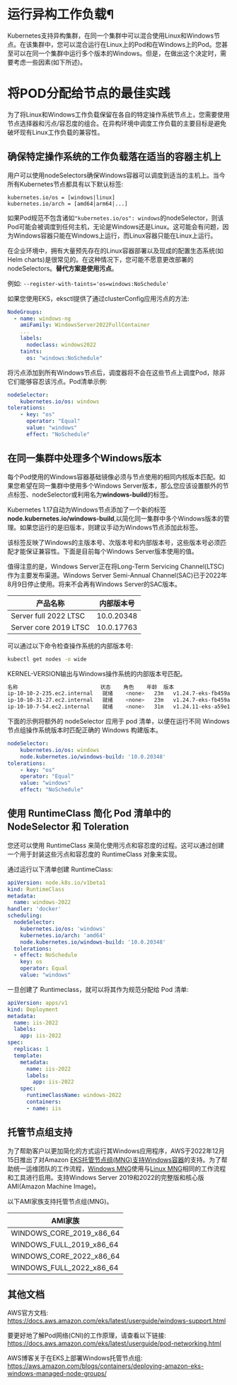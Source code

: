 # 运行异构工作负载¶

Kubernetes支持异构集群，在同一个集群中可以混合使用Linux和Windows节点。在该集群中，您可以混合运行在Linux上的Pod和在Windows上的Pod。您甚至可以在同一个集群中运行多个版本的Windows。但是，在做出这个决定时，需要考虑一些因素(如下所述)。

# 将POD分配给节点的最佳实践

为了将Linux和Windows工作负载保留在各自的特定操作系统节点上，您需要使用节点选择器和污点/容忍度的组合。在异构环境中调度工作负载的主要目标是避免破坏现有Linux工作负载的兼容性。

## 确保特定操作系统的工作负载落在适当的容器主机上

用户可以使用nodeSelectors确保Windows容器可以调度到适当的主机上。当今所有Kubernetes节点都具有以下默认标签:

    kubernetes.io/os = [windows|linux]
    kubernetes.io/arch = [amd64|arm64|...]

如果Pod规范不包含诸如``"kubernetes.io/os": windows``的nodeSelector，则该Pod可能会被调度到任何主机，无论是Windows还是Linux。这可能会有问题，因为Windows容器只能在Windows上运行，而Linux容器只能在Linux上运行。

在企业环境中，拥有大量预先存在的Linux容器部署以及现成的配置生态系统(如Helm charts)是很常见的。在这种情况下，您可能不愿意更改部署的nodeSelectors。**替代方案是使用污点**。

例如: `--register-with-taints='os=windows:NoSchedule'`

如果您使用EKS，eksctl提供了通过clusterConfig应用污点的方法:

```yaml
NodeGroups:
  - name: windows-ng
    amiFamily: WindowsServer2022FullContainer
    ...
    labels:
      nodeclass: windows2022
    taints:
      os: "windows:NoSchedule"
```

将污点添加到所有Windows节点后，调度器将不会在这些节点上调度Pod，除非它们能够容忍该污点。Pod清单示例:

```yaml
nodeSelector:
    kubernetes.io/os: windows
tolerations:
    - key: "os"
      operator: "Equal"
      value: "windows"
      effect: "NoSchedule"
```

## 在同一集群中处理多个Windows版本

每个Pod使用的Windows容器基础镜像必须与节点使用的相同内核版本匹配。如果您希望在同一集群中使用多个Windows Server版本，那么您应该设置额外的节点标签、nodeSelector或利用名为**windows-build**的标签。

Kubernetes 1.17自动为Windows节点添加了一个新的标签**node.kubernetes.io/windows-build**,以简化同一集群中多个Windows版本的管理。如果您运行的是旧版本，则建议手动为Windows节点添加此标签。

该标签反映了Windows的主版本号、次版本号和内部版本号，这些版本号必须匹配才能保证兼容性。下面是目前每个Windows Server版本使用的值。

值得注意的是，Windows Server正在将Long-Term Servicing Channel(LTSC)作为主要发布渠道。Windows Server Semi-Annual Channel(SAC)已于2022年8月9日停止使用。将来不会再有Windows Server的SAC版本。

| 产品名称 | 内部版本号 |
| -------- | -------- |
| Server full 2022 LTSC    | 10.0.20348    |
| Server core 2019 LTSC    | 10.0.17763    |

可以通过以下命令检查操作系统的内部版本号:

```bash    
kubectl get nodes -o wide
```

KERNEL-VERSION输出与Windows操作系统的内部版本号匹配。

```bash
名称                          状态    角色    年龄  版本                  内部IP        外部IP         操作系统映像                     内核版本                        容器运行时
ip-10-10-2-235.ec2.internal   就绪    <none>   23m   v1.24.7-eks-fb459a0    10.10.2.235   3.236.30.157    Windows Server 2022 Datacenter   10.0.20348.1607                 containerd://1.6.6
ip-10-10-31-27.ec2.internal   就绪    <none>   23m   v1.24.7-eks-fb459a0    10.10.31.27   44.204.218.24   Windows Server 2019 Datacenter   10.0.17763.4131                 containerd://1.6.6
ip-10-10-7-54.ec2.internal    就绪    <none>   31m   v1.24.11-eks-a59e1f0   10.10.7.54    3.227.8.172     Amazon Linux 2                   5.10.173-154.642.amzn2.x86_64   containerd://1.6.19
```

下面的示例将额外的 nodeSelector 应用于 pod 清单，以便在运行不同 Windows 节点组操作系统版本时匹配正确的 Windows 构建版本。

```yaml
nodeSelector:
    kubernetes.io/os: windows
    node.kubernetes.io/windows-build: '10.0.20348'
tolerations:
    - key: "os"
    operator: "Equal"
    value: "windows"
    effect: "NoSchedule"
```

## 使用 RuntimeClass 简化 Pod 清单中的 NodeSelector 和 Toleration

您还可以使用 RuntimeClass 来简化使用污点和容忍度的过程。这可以通过创建一个用于封装这些污点和容忍度的 RuntimeClass 对象来实现。

通过运行以下清单创建 RuntimeClass:

```yaml
apiVersion: node.k8s.io/v1beta1
kind: RuntimeClass
metadata:
  name: windows-2022
handler: 'docker'
scheduling:
  nodeSelector:
    kubernetes.io/os: 'windows'
    kubernetes.io/arch: 'amd64'
    node.kubernetes.io/windows-build: '10.0.20348'
  tolerations:
  - effect: NoSchedule
    key: os
    operator: Equal
    value: "windows"
```

一旦创建了 Runtimeclass，就可以将其作为规范分配给 Pod 清单:

```yaml
apiVersion: apps/v1
kind: Deployment
metadata:
  name: iis-2022
  labels:
    app: iis-2022
spec:
  replicas: 1
  template:
    metadata:
      name: iis-2022
      labels:
        app: iis-2022
    spec:
      runtimeClassName: windows-2022
      containers:
      - name: iis
```

## 托管节点组支持
为了帮助客户以更加简化的方式运行其Windows应用程序，AWS于2022年12月15日推出了对Amazon [EKS托管节点组(MNG)支持Windows容器](https://aws.amazon.com/about-aws/whats-new/2022/12/amazon-eks-automated-provisioning-lifecycle-management-windows-containers/)的支持。为了帮助统一运维团队的工作流程，[Windows MNG](https://docs.aws.amazon.com/eks/latest/userguide/managed-node-groups.html)使用与[Linux MNG](https://docs.aws.amazon.com/eks/latest/userguide/managed-node-groups.html)相同的工作流程和工具进行启用。支持Windows Server 2019和2022的完整版和核心版AMI(Amazon Machine Image)。

以下AMI家族支持托管节点组(MNG)。

| AMI家族 |
| ---------   | 
| WINDOWS_CORE_2019_x86_64    | 
| WINDOWS_FULL_2019_x86_64    | 
| WINDOWS_CORE_2022_x86_64    | 
| WINDOWS_FULL_2022_x86_64    | 

## 其他文档


AWS官方文档:
https://docs.aws.amazon.com/eks/latest/userguide/windows-support.html

要更好地了解Pod网络(CNI)的工作原理，请查看以下链接: https://docs.aws.amazon.com/eks/latest/userguide/pod-networking.html

AWS博客关于在EKS上部署Windows托管节点组:
https://aws.amazon.com/blogs/containers/deploying-amazon-eks-windows-managed-node-groups/